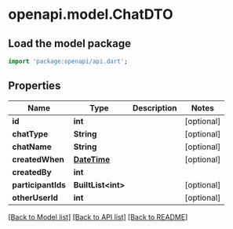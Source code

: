 # openapi.model.ChatDTO

## Load the model package
```dart
import 'package:openapi/api.dart';
```

## Properties
Name | Type | Description | Notes
------------ | ------------- | ------------- | -------------
**id** | **int** |  | [optional] 
**chatType** | **String** |  | [optional] 
**chatName** | **String** |  | [optional] 
**createdWhen** | [**DateTime**](DateTime.md) |  | [optional] 
**createdBy** | **int** |  | 
**participantIds** | **BuiltList&lt;int&gt;** |  | [optional] 
**otherUserId** | **int** |  | [optional] 

[[Back to Model list]](../README.md#documentation-for-models) [[Back to API list]](../README.md#documentation-for-api-endpoints) [[Back to README]](../README.md)


